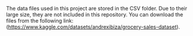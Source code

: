 The data files used in this project are stored in the CSV folder. Due to their large size, they are not included in this repository. You can download the files from the following link: (https://www.kaggle.com/datasets/andrexibiza/grocery-sales-dataset).
